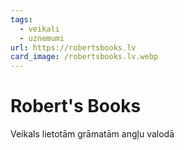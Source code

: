 ```yaml
---
tags:
  - veikali
  - uznemumi
url: https://robertsbooks.lv
card_image: /robertsbooks.lv.webp
---
```


# Robert's Books

Veikals lietotām grāmatām angļu valodā
